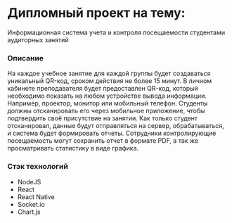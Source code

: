 # Дипломный проект на тему: 
Информационная система учета и контроля посещаемости студентами аудиторных занятий

### Описание
На каждое учебное занятие для каждой группы будет создаваться уникальный QR-код, сроком действия не более 15 минут. В личном кабинете преподавателя будет предоставлен QR-код, который необходимо показать на любом устройстве вывода информации. Например, проектор, монитор или мобильный телефон. Студенты должны отсканировать его через мобильное приложение, чтобы подтвердить своё присутствие на занятии. Как только студент отсканировал, данные будут отправляться на сервер, обрабатываться, и система будет формировать отчеты. Сотрудники контролирующие посещаемость могут сохранить отчет в формате PDF, а так же просматривать статистику в виде графика.

### Стэк технологий
* NodeJS
* React
* React Native
* Socket.io
* Chart.js
